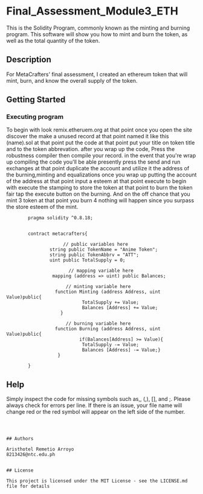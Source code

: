 # Final_Assessment_Module3_ETH

This is the Solidity Program, commonly known as the minting and burning program. This software will show you how to mint and burn the token, as well as the total quantity of the token.

## Description

For MetaCrafters' final assessment, I created an ethereum token that will mint, burn, and know the overall supply of the token.

## Getting Started

### Executing program

To begin with look remix.etheruem.org at that point once you open the site discover the make a unused record at that point named it like this (name).sol at that point put the code at that point put your title on token title and to the token abbrevation. after you wrap up the code, Press the robustness compiler then compile your record. in the event that you're wrap up compiling the code you'll be able presently press the send and run exchanges at that point duplicate the account and utilize it the address of the burning,minting and equalizations once you wrap up putting the account of the address at that point input a esteem at that point execute to begin with execute the stamping to store the token at that point to burn the token fair tap the execute button on the burning. And on the off chance that you mint 3 token at that point you burn 4 nothing will happen since you surpass the store esteem of the mint.

```//SPDX-License-Identifier: MIT
        pragma solidity ^0.8.18;


        contract metacrafters{

                     // public variables here
                string public TokenName = "Anime Token";
                string public TokenAbbrv = "ATT";
                uint public TotalSupply = 0;

                       // mapping variable here 
                 mapping (address => uint) public Balances; 

                      // minting variable here
                  function Minting (address Address, uint Value)public{
                            TotalSupply += Value;
                            Balances [Address] += Value;
                    }
                      
                      // burning variable here
                  function Burning (address Address, uint Value)public{
                           if(Balances[Address] >= Value){
                            TotalSupply -= Value;
                            Balances [Address] -= Value;}
                   } 

        } 
```
## Help

Simply inspect the code for missing symbols such as,, (,), [], and ;. Please always check for errors per line. If there is an issue, your file name will change red or the red symbol will appear on the left side of the number.



```(), {}, [], ;



## Authors

Aristhotel Remetio Arroyo 
8213426@ntc.edu.ph


## License

This project is licensed under the MIT License - see the LICENSE.md file for details

